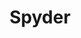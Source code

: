 ---
layout: skill

# title that will be displayed in plain text
title: Spyder

# universal file name for skill primary asset
filename: spyder

# url for attribution/license complaince fair use of asset
attribution_url: https://www.spyder-ide.org

highlight: True  # true if highlighted, false otherwise

# index number for sorting which affects loops over all projects
index: 205

# short descriptor that will be displayed in plain text
blurb: I am proficient in Spyder IDE
---